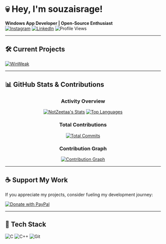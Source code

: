 # 💀 Hey, I'm souzaisrage! 

**Windows App Developer | Open-Source Enthusiast**  
[![Instagram](https://img.shields.io/badge/Follow_me-Instagram-E4405F?style=flat&logo=instagram&logoColor=white)](https://instagram.com/x0.souza) 
[![LinkedIn](https://img.shields.io/badge/Connect-LinkedIn-0077B5?style=flat&logo=linkedin&logoColor=white)](https://www.linkedin.com/in/rafael-souza-422b7a34a/)
![Profile Views](https://komarev.com/ghpvc/?username=souzaisrage&style=flat-square&color=blueviolet)

---

## 🛠️ Current Projects

[![WinWeak](https://img.shields.io/badge/🔧_Nexus_Kernel-000?style=for-the-badge&logo=android&logoColor=white)](https://github.com/souzaisrage/winweak-app)

---

## 📊 GitHub Stats & Contributions

<div align="center">
  
### Activity Overview
[![NotZeetaa's Stats](https://github-readme-stats.vercel.app/api?username=souzaisrage&show_icons=true&title_color=bb2acf&icon_color=bb2acf&text_color=9f9f9f&bg_color=00000000&hide_border=true&count_private=true&include_all_commits=true)](https://github.com/souzaisrage)
[![Top Languages](https://github-readme-stats.vercel.app/api/top-langs/?username=souzaisrage&layout=compact&title_color=bb2acf&text_color=9f9f9f&bg_color=00000000&hide_border=true&langs_count=8)](https://github.com/souzaisrage)

### Total Contributions
[![Total Commits](https://img.shields.io/badge/dynamic/json?label=Total%20Commits&query=total&url=https://api.github-star-counter.workers.dev/user/souzaisrage&color=bb2acf&style=for-the-badge&logo=git)](https://github.com/souzaisrage)
  
### Contribution Graph
[![Contribution Graph](https://github-readme-activity-graph.vercel.app/graph?username=souzaisrage&theme=github-compact&hide_border=true&area=true&custom_title=My%20Contributions)](https://github.com/souzaisrage)

</div>

---

## ☕ Support My Work

If you appreciate my projects, consider fueling my development journey:

[![Donate with PayPal](https://img.shields.io/badge/Donate-PayPal-blue?style=for-the-badge&logo=paypal)](https://paypal.me/Souzawow)

---

## 🔧 Tech Stack
![C](https://img.shields.io/badge/-C-A8B9CC?style=flat&logo=c&logoColor=white)
![C++](https://img.shields.io/badge/-C#-00599C?style=flat&logo=c%2B%2B&logoColor=white)
![Git](https://img.shields.io/badge/-Git-F05032?style=flat&logo=git&logoColor=white)
